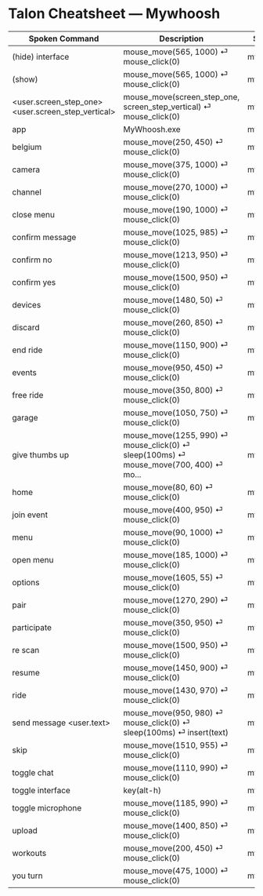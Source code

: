 # Talon Cheatsheet — Mywhoosh

| Spoken Command | Description | Source |
|----------------|-------------|--------|
| (hide) interface | mouse_move(565, 1000) ⏎     mouse_click(0) | my_woosh |
| (show) | mouse_move(565, 1000) ⏎     mouse_click(0) | my_woosh |
| <user.screen_step_one> <user.screen_step_vertical> | mouse_move(screen_step_one, screen_step_vertical) ⏎     mouse_click(0) | my_woosh |
| app | MyWhoosh.exe | my_woosh |
| belgium | mouse_move(250, 450) ⏎     mouse_click(0) | my_woosh |
| camera | mouse_move(375, 1000) ⏎     mouse_click(0) | my_woosh |
| channel | mouse_move(270, 1000) ⏎     mouse_click(0) | my_woosh |
| close menu | mouse_move(190, 1000) ⏎     mouse_click(0) | my_woosh |
| confirm message | mouse_move(1025, 985) ⏎     mouse_click(0) | my_woosh |
| confirm no | mouse_move(1213, 950) ⏎     mouse_click(0) | my_woosh |
| confirm yes | mouse_move(1500, 950) ⏎     mouse_click(0) | my_woosh |
| devices | mouse_move(1480, 50) ⏎     mouse_click(0) | my_woosh |
| discard | mouse_move(260, 850) ⏎     mouse_click(0) | my_woosh |
| end ride | mouse_move(1150, 900) ⏎     mouse_click(0) | my_woosh |
| events | mouse_move(950, 450) ⏎     mouse_click(0) | my_woosh |
| free ride | mouse_move(350, 800) ⏎     mouse_click(0) | my_woosh |
| garage | mouse_move(1050, 750) ⏎     mouse_click(0) | my_woosh |
| give thumbs up | mouse_move(1255, 990) ⏎     mouse_click(0) ⏎     sleep(100ms) ⏎     mouse_move(700, 400) ⏎     mo... | my_woosh |
| home | mouse_move(80, 60) ⏎     mouse_click(0) | my_woosh |
| join event | mouse_move(400, 950) ⏎     mouse_click(0) | my_woosh |
| menu | mouse_move(90, 1000) ⏎     mouse_click(0) | my_woosh |
| open menu | mouse_move(185, 1000) ⏎     mouse_click(0) | my_woosh |
| options | mouse_move(1605, 55) ⏎     mouse_click(0) | my_woosh |
| pair | mouse_move(1270, 290) ⏎     mouse_click(0) | my_woosh |
| participate | mouse_move(350, 950) ⏎     mouse_click(0) | my_woosh |
| re scan | mouse_move(1500, 950) ⏎     mouse_click(0) | my_woosh |
| resume | mouse_move(1450, 900) ⏎     mouse_click(0) | my_woosh |
| ride | mouse_move(1430, 970) ⏎     mouse_click(0) | my_woosh |
| send message <user.text> | mouse_move(950, 980) ⏎     mouse_click(0) ⏎     sleep(100ms) ⏎     insert(text) | my_woosh |
| skip | mouse_move(1510, 955) ⏎     mouse_click(0) | my_woosh |
| toggle chat | mouse_move(1110, 990) ⏎     mouse_click(0) | my_woosh |
| toggle interface | key(alt-h) | my_woosh |
| toggle microphone | mouse_move(1185, 990) ⏎     mouse_click(0) | my_woosh |
| upload | mouse_move(1400, 850) ⏎     mouse_click(0) | my_woosh |
| workouts | mouse_move(200, 450) ⏎     mouse_click(0) | my_woosh |
| you turn | mouse_move(475, 1000) ⏎     mouse_click(0) | my_woosh |
